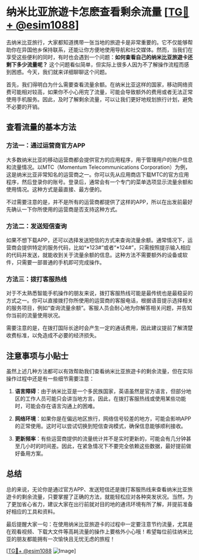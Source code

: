 # 纳米比亚旅遊卡怎麽查看剩余流量 [[TG💪+ @esim1088](https://t.me/s/esim1088)]

去纳米比亚旅行，大家都知道携带一张当地的旅遊卡是非常重要的。它不仅能够帮助你在异国他乡保持联系，还能让你方便地使用导航和社交媒体。然而，当我们在享受这些便利的同时，有时也会遇到一个问题：**如何查看自己的纳米比亚旅遊卡还剩下多少流量呢？** 这个问题看似简单，但实际上很多人因为不了解操作流程而感到困惑。今天，我们就来详细聊聊这个问题。

首先，我们得明白为什么需要查看流量余额。在纳米比亚这样的国家，移动网络资费可能相对较高，如果你不小心用完了流量，可能会导致额外的费用或者无法正常使用手机服务。因此，及时了解剩余流量，可以让我们更好地规划旅行计划，避免不必要的开销。

## 查看流量的基本方法

### 方法一：通过运营商官方APP
大多数纳米比亚的移动运营商都会提供官方的应用程序，用于管理用户的账户信息和流量情况。以MTC（Momentum Telecommunications Corporation）为例，这是纳米比亚非常知名的运营商之一。你可以先从应用商店下载MTC的官方应用程序，然后登录你的账号。登录后，通常会有一个专门的菜单选项显示流量余额和使用情况。这种方式是最直接、最方便的。

不过需要注意的是，并不是所有的运营商都提供了这样的APP，所以在出发前最好先确认一下你所使用的运营商是否支持这种方式。

### 方法二：发送短信查询
如果不想下载APP，还可以选择发送短信的方式来查询流量余额。通常情况下，运营商会提供特定的服务代码，比如“*123#”或者“*124#”，只需按照提示输入相应的代码并发送，就能收到关于流量余额的信息。这种方法不需要额外的设备或软件，只需要一部普通的手机即可完成操作。

### 方法三：拨打客服热线
对于不太熟悉智能手机操作的朋友来说，拨打客服热线可能是最传统也是最稳妥的方式之一。你可以直接拨打你所使用的运营商的客服电话，根据语音提示选择相关的服务项目，例如“查询流量余额”。客服人员会耐心地为你解答相关问题，并告知你当前的流量使用状况。

需要注意的是，在拨打国际长途时会产生一定的通话费用，因此建议提前了解清楚收费标准，以免造成不必要的经济损失。

## 注意事项与小贴士

虽然上述几种方法都可以有效帮助我们查看纳米比亚旅遊卡的剩余流量，但在实际操作过程中还是有一些细节需要注意：

1. **语言障碍**：由于纳米比亚是一个多民族国家，英语虽然是官方语言，但部分地区的工作人员可能只会讲当地方言。因此，在拨打客服热线或使用某些功能时，可能会存在语言沟通上的困难。
   
2. **网络环境**：如果你是在偏远地区旅行，网络信号较差的地方，可能会影响APP的正常使用。这时可以尝试切换到短信查询模式，确保信息能够顺利接收。

3. **更新频率**：有些运营商提供的流量统计并不是实时更新的，可能会有几分钟甚至几小时的时间差。因此，在紧急情况下不要完全依赖这些数据，最好提前做好备用方案。

## 总结

总的来说，无论你是通过官方APP、发送短信还是拨打客服热线来查看纳米比亚旅遊卡的剩余流量，只要掌握了正确的方法，就能轻松应对各种突发状况。当然，为了更加省心省力，建议大家在出行前就对目的地的通讯环境有所了解，并提前准备好相应的工具和资料。

最后提醒大家一句：在使用纳米比亚旅遊卡的过程中一定要注意节约流量，尤其是在观看视频、下载大文件等高耗流量的操作上要格外小心哦！希望每位前往纳米比亚的朋友都能拥有一次愉快且无忧无虑的旅程！

[[TG💪+ @esim1088](https://t.me/s/esim1088) ![Image](https://i.postimg.cc/4NQfJmqS/Snipaste-2025-05-13-00-14-12.png)]